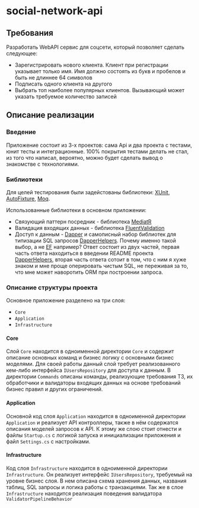 # social-network-api


## Требования


Разработать WebAPI сервис для соцсети, который позволяет сделать следующее:

-   Зарегистрировать нового клиента. Клиент при регистрации указывает только имя. Имя должно состоять из букв и пробелов и быть не длиннее 64 символов
-   Подписать одного клиента на другого
-   Выбрать топ наиболее популярных клиентов. Вызывающий может указать требуемое количество записей


## Описание реализации


### Введение


Приложение состоит из 3-х проектов: сама Api и два проекта с тестами, юнит тесты и интеграционные. 
100% покрытия тестами делать не стал, из того что написал, вероятно, можно будет сделать вывод о знакомстве с технологиями.



### Библиотеки


Для целей тестирования были задейстованы библиотеки: [XUnit](https://xunit.net), [AutoFixture](https://github.com/AutoFixture/AutoFixture), [Moq](https://github.com/Moq/moq4/).

Использованные библиотеки в основном приложении:

- Связующий паттерн посредник - библиотека [MediatR](https://github.com/jbogard/MediatR)
- Валидация входящих данных - библиотека [FluentValidation](https://fluentvalidation.net/)
- Доступ к данным - [Dapper](https://dapperlib.github.io/Dapper/) и самописный набор библиотек для типизации SQL запросов [DapperHelpers](https://github.com/milovidov983/DapperHelpers). Почему именно такой выбор, а не [EF](https://github.com/dotnet/efcore) например? Ответ состоит из двух частей, первая часть ответа находиться в введении README проекта [DapperHelpers](https://github.com/milovidov983/DapperHelpers), вторая часть ответа сотоит в том, что с ним я хуже знаком и мне проще оперировать чистым SQL, не переживая за то, что мне может наворотить ORM при построении запроса.



### Описание структуры проекта


Основное приложение разделено на три слоя:
- `Core`
- `Application`
- `Infrastructure`


#### Core


Слой `Core` находится в одноименной директории `Core` и содержит описание основных команд и бизнес логику с основными бизнес моделями. Для своей работы данный слой требует реализованного кем-либо интерфейса `IUsersRepository` для доступа к данным. В директории `Commands` описаны команды, реализующие требования ТЗ, их обработчики и валидаторы входящих данных на основе требований бизнес правил и других ограничений.


#### Application


Основной код слоя `Application` находится в одноименной директории `Application` и реализует API контроллеры, также в нём содержатся описания моделей запросов к API. К этому же слою стоит отнести и файлы `Startup.cs` с логикой запуска и инициализации приложения и файл `Settings.cs` с настройками.

#### Infrastructure


Код слоя `Infrastructure` находится в одноименной директории `Infrastructure`. Он реализует интерфейс `IUsersRepository`, требуемый на уровне бизнес слоя.
В нем описана схема хранения данных, названия таблиц, SQL запросы и логика работы с транзакциями. Так же в слое `Infrastructure` находится реализация поведения валидатора `ValidatorPipelineBehavior`
